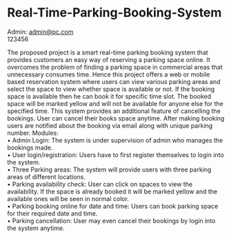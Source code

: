 # Real-Time-Parking-Booking-System

Admin:
admin@pc.com  
123456  

The proposed project is a smart real-time parking booking system that provides customers an easy way of reserving a parking space online. It overcomes the problem of finding a parking space in commercial areas that unnecessary consumes time. Hence this project offers a web or mobile based reservation system where users can view various parking areas and select the space to view whether space is available or not. If the booking space is available then he can book it for specific time slot. The booked space will be marked yellow and will not be available for anyone else for the specified time. This system provides an additional feature of cancelling the bookings. User can cancel their books space anytime. After making booking users are notified about the booking via email along with unique parking number. 
Modules:  
•	Admin Login: The system is under supervision of admin who manages the bookings made.   
•	User login/registration: Users have to first register themselves to login into the system.   
•	Three Parking areas: The system will provide users with three parking areas of different locations.  
•	Parking availability check: User can click on spaces to view the availability. If the space is already booked it will be marked yellow and the available ones will be seen in normal color.  
•	Parking booking online for date and time: Users can book parking space for their required date and time.  
•	Parking cancellation: User may even cancel their bookings by login into the system anytime.   
